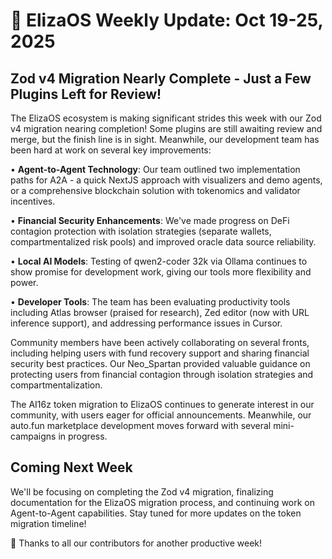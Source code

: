 # 🚀 ElizaOS Weekly Update: Oct 19-25, 2025

## Zod v4 Migration Nearly Complete - Just a Few Plugins Left for Review!

The ElizaOS ecosystem is making significant strides this week with our Zod v4 migration nearing completion! Some plugins are still awaiting review and merge, but the finish line is in sight. Meanwhile, our development team has been hard at work on several key improvements:

• **Agent-to-Agent Technology**: Our team outlined two implementation paths for A2A - a quick NextJS approach with visualizers and demo agents, or a comprehensive blockchain solution with tokenomics and validator incentives.

• **Financial Security Enhancements**: We've made progress on DeFi contagion protection with isolation strategies (separate wallets, compartmentalized risk pools) and improved oracle data source reliability.

• **Local AI Models**: Testing of qwen2-coder 32k via Ollama continues to show promise for development work, giving our tools more flexibility and power.

• **Developer Tools**: The team has been evaluating productivity tools including Atlas browser (praised for research), Zed editor (now with URL inference support), and addressing performance issues in Cursor.

Community members have been actively collaborating on several fronts, including helping users with fund recovery support and sharing financial security best practices. Our Neo_Spartan provided valuable guidance on protecting users from financial contagion through isolation strategies and compartmentalization.

The AI16z token migration to ElizaOS continues to generate interest in our community, with users eager for official announcements. Meanwhile, our auto.fun marketplace development moves forward with several mini-campaigns in progress.

## Coming Next Week
We'll be focusing on completing the Zod v4 migration, finalizing documentation for the ElizaOS migration process, and continuing work on Agent-to-Agent capabilities. Stay tuned for more updates on the token migration timeline!

💪 Thanks to all our contributors for another productive week!